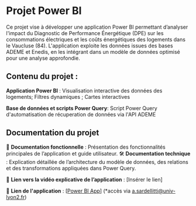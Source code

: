 # Projet Power BI

Ce projet vise à développer une application Power BI permettant d’analyser l'impact du Diagnostic de Performance Énergétique (DPE) sur les consommations électriques et les coûts énergétiques des logements dans le Vaucluse (84). L'application exploite les données issues des bases ADEME et Enedis, en les intégrant dans un modèle de données optimisé pour une analyse approfondie.

## **Contenu du projet** :

  **Application Power BI** : Visualisation interactive des données des logements; Filtres dynamiques ; Cartes interactives 
      
  **Base de données et scripts Power Query**: Script Power Query d'automatisation de récuperation de données via l'API ADEME
      
## **Documentation du projet**

📖 **Documentation fonctionnelle** : Présentation des fonctionnalités principales de l’application et guide utilisateur.
🛠️ **Documentation technique** : Explication détaillée de l’architecture du modèle de données, des relations et des transformations appliquées dans Power Query.

🎥 **Lien vers la vidéo explicative de l’application** : [Insérer le lien]

🔗 **Lien de l'application** : [[Power BI App](https://app.powerbi.com/links/sZWAXHwbv6?ctid=a51a6642-5911-4306-a13c-f4731ab9c63f&pbi_source=linkShare)] 
(*accès via a.sardellitti@univ-lyon2.fr)
